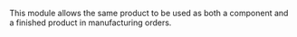 This module allows the same product to be used as both a component and a
finished product in manufacturing orders.
